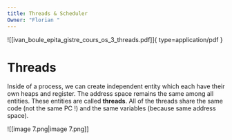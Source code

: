```yaml
---
title: Threads & Scheduler
Owner: "Florian "
---
```

![[ivan_boule_epita_gistre_cours_os_3_threads.pdf]]{ type=application/pdf }

# Threads
Inside of a process, we can create independent entity which each have their own heaps and register. The address space remains the same among all entities. These entities are called **threads**.
All of the threads share the same code (not the same PC !) and the same variables (because same address space).
  
![[image 7.png|image 7.png]]

